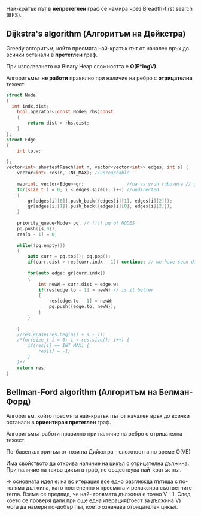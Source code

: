 
Най-кратък път в **непретеглен** граф се намира чрез Breadth-first search (BFS).

## Dijkstra's algorithm (Алгоритъм на Дейкстра)

Greedy алгоритъм, който пресмята най-кратък път от начален връх до всички останали в **претеглен** граф.

При използването на Binary Heap сложността е **O(E*logV)**.

Алгоритъмът **не работи** правилно при наличие на ребро с **отрицателна** тежест.

```c
struct Node
{
  int indx,dist;   
    bool operator<(const Node& rhs)const
    {
        return dist > rhs.dist;
    }
};
struct Edge
{
    int to,w;

};
vector<int> shortestReach(int n, vector<vector<int>> edges, int s) {
    vector<int> res(n, INT_MAX); //unreachable
    
    map<int, vector<Edge>>gr;                //na vs vruh rubovete // graph of EDGES
    for(size_t i = 0; i < edges.size(); i++) //undirected
    {
        gr[edges[i][0]].push_back({edges[i][1], edges[i][2]});
        gr[edges[i][1]].push_back({edges[i][0], edges[i][2]});
    }
    
    priority_queue<Node> pq; // !!!! pq of NODES
    pq.push({s,0});
    res[s - 1] = 0;
    
    while(!pq.empty())
    {
        auto curr = pq.top(); pq.pop();
        if(curr.dist > res[curr.indx - 1]) continue; // we have seen diff and better
        
        for(auto edge: gr[curr.indx])
        {
            int newW = curr.dist + edge.w;
            if(res[edge.to - 1] > newW) // is it better
            {
                res[edge.to - 1] = newW;
                pq.push({edge.to, newW});
            }
        }
        
    }
    //res.erase(res.begin() + s - 1);
    /*for(size_t i = 0; i < res.size(); i++) {
        if(res[i] == INT_MAX) {
            res[i] = -1;
        }
    }*/
    return res;
}
```
## Bellman-Ford algorithm (Алгоритъм на Белман-Форд)

Алгоритъм, който пресмята най-кратък път от начален връх до всички останали в **ориентиран претеглен** граф.

Алгоритъмът работи правилно при наличие на ребро с отрицателна тежест.

По-бавен алгоритъм от този на Дийкстра - сложността по време O(VE)

Има свойството да открива наличие на цикъл с отрицателна дължина. При наличие на такъв цикъл в граф, не съществува най-кратък път.

-> основната идея е: на вс итерация все едно разглежда пътища с по-голяма дължина, като постепенно я пресмята и релаксира съответните тегла.
Взема се предвид, че най- голямата дължина е точно V - 1. След което се проверя дали при още една итерация(тоест за дължина V) мога да намеря по-добър път, което означава отрицателен цикъл.
